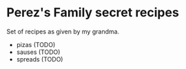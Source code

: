 # Perez's Family secret recipes

Set of recipes as given by my grandma.

- pizas (TODO)
- sauses (TODO)
- spreads (TODO)